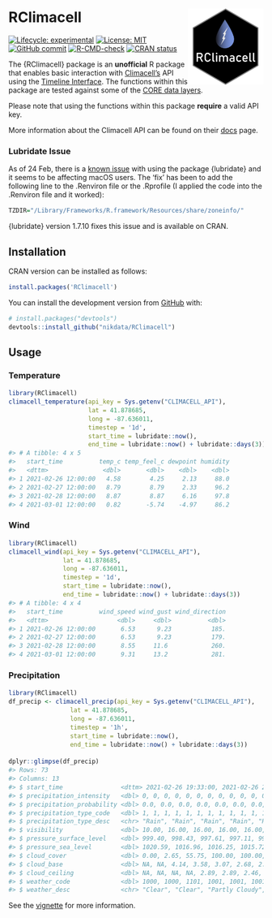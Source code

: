 
# RClimacell <a href='https://nikdata.github.io/RClimacell/'><img src='man/figures/rclimacell-hex.png' align="right" width="150" height="150" />

<!-- badges: start -->

[![Lifecycle:
experimental](https://img.shields.io/badge/lifecycle-experimental-orange.svg)](https://lifecycle.r-lib.org/articles/figures/lifecycle-experimental.svg)
[![License:
MIT](https://img.shields.io/badge/License-MIT-blue.svg)](https://opensource.org/licenses/MIT)
[![GitHub
commit](https://img.shields.io/github/last-commit/nikdata/RClimacell)](https://github.com/nikdata/RClimacell/commit/main)
[![R-CMD-check](https://github.com/nikdata/RClimacell/workflows/R-CMD-check/badge.svg)](https://github.com/nikdata/RClimacell/actions)
[![CRAN
status](https://www.r-pkg.org/badges/version/RClimacell)](https://CRAN.R-project.org/package=RClimacell)
<!-- badges: end -->

The {RClimacell} package is an **unofficial** R package that enables
basic interaction with [Climacell’s](https://www.climacell.co) API using
the [Timeline
Interface](https://docs.climacell.co/reference/timeline-overview). The
functions within this package are tested against some of the [CORE data
layers](https://docs.climacell.co/reference/data-layers-core).

Please note that using the functions within this package **require** a
valid API key.

More information about the Climacell API can be found on their
[docs](https://docs.climacell.co/reference/api-overview) page.

### Lubridate Issue

As of 24 Feb, there is a [known
issue](https://github.com/tidyverse/lubridate/issues/928) with using the
package {lubridate} and it seems to be affecting macOS users. The ‘fix’
has been to add the following line to the .Renviron file or the
.Rprofile (I applied the code into the .Renviron file and it worked):

``` r
TZDIR="/Library/Frameworks/R.framework/Resources/share/zoneinfo/"
```

{lubridate} version 1.7.10 fixes this issue and is available on CRAN.

## Installation

CRAN version can be installed as follows:

``` r
install.packages('RClimacell')
```

You can install the development version from
[GitHub](https://github.com/) with:

``` r
# install.packages("devtools")
devtools::install_github("nikdata/RClimacell")
```

## Usage

### Temperature

``` r
library(RClimacell)
climacell_temperature(api_key = Sys.getenv("CLIMACELL_API"),
                      lat = 41.878685,
                      long = -87.636011,
                      timestep = '1d',
                      start_time = lubridate::now(),
                      end_time = lubridate::now() + lubridate::days(3))
#> # A tibble: 4 x 5
#>   start_time          temp_c temp_feel_c dewpoint humidity
#>   <dttm>               <dbl>       <dbl>    <dbl>    <dbl>
#> 1 2021-02-26 12:00:00   4.58        4.25     2.13     88.0
#> 2 2021-02-27 12:00:00   8.79        8.79     2.33     96.2
#> 3 2021-02-28 12:00:00   8.87        8.87     6.16     97.8
#> 4 2021-03-01 12:00:00   0.82       -5.74    -4.97     86.2
```

### Wind

``` r
library(RClimacell)
climacell_wind(api_key = Sys.getenv("CLIMACELL_API"),
               lat = 41.878685,
               long = -87.636011,
               timestep = '1d',
               start_time = lubridate::now(),
               end_time = lubridate::now() + lubridate::days(3))
#> # A tibble: 4 x 4
#>   start_time          wind_speed wind_gust wind_direction
#>   <dttm>                   <dbl>     <dbl>          <dbl>
#> 1 2021-02-26 12:00:00       6.53      9.23           185.
#> 2 2021-02-27 12:00:00       6.53      9.23           179.
#> 3 2021-02-28 12:00:00       8.55     11.6            260.
#> 4 2021-03-01 12:00:00       9.31     13.2            281.
```

### Precipitation

``` r
library(RClimacell)
df_precip <- climacell_precip(api_key = Sys.getenv("CLIMACELL_API"),
                 lat = 41.878685,
                 long = -87.636011,
                 timestep = '1h',
                 start_time = lubridate::now(),
                 end_time = lubridate::now() + lubridate::days(3))

dplyr::glimpse(df_precip)
#> Rows: 73
#> Columns: 13
#> $ start_time                <dttm> 2021-02-26 19:33:00, 2021-02-26 20:33:00, …
#> $ precipitation_intensity   <dbl> 0, 0, 0, 0, 0, 0, 0, 0, 0, 0, 0, 0, 0, 0, 0…
#> $ precipitation_probability <dbl> 0.0, 0.0, 0.0, 0.0, 0.0, 0.0, 0.0, 5.5, 12.…
#> $ precipitation_type_code   <dbl> 1, 1, 1, 1, 1, 1, 1, 1, 1, 1, 1, 1, 1, 1, 1…
#> $ precipitation_type_desc   <chr> "Rain", "Rain", "Rain", "Rain", "Rain", "Ra…
#> $ visibility                <dbl> 10.00, 16.00, 16.00, 16.00, 16.00, 16.00, 1…
#> $ pressure_surface_level    <dbl> 999.40, 998.43, 997.61, 997.11, 996.58, 995…
#> $ pressure_sea_level        <dbl> 1020.59, 1016.96, 1016.25, 1015.72, 1015.11…
#> $ cloud_cover               <dbl> 0.00, 2.65, 55.75, 100.00, 100.00, 100.00, …
#> $ cloud_base                <dbl> NA, NA, 4.14, 3.58, 3.07, 2.68, 2.59, 1.88,…
#> $ cloud_ceiling             <dbl> NA, NA, NA, NA, 2.89, 2.89, 2.46, 1.85, 2.0…
#> $ weather_code              <dbl> 1000, 1000, 1101, 1001, 1001, 1001, 1001, 1…
#> $ weather_desc              <chr> "Clear", "Clear", "Partly Cloudy", "Cloudy"…
```

See the [vignette](https://nikdata.github.io/RClimacell/) for more
information.
